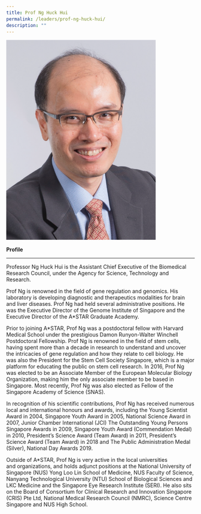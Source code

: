 ```yaml
---
title: Prof Ng Huck Hui
permalink: /leaders/prof-ng-huck-hui/
description: ""
---
```

<img style="width:400px" src="/images/Leaders/professor%20ng%20huck%20hui.png">

**Profile**&nbsp;

* * *

Professor Ng Huck Hui is the Assistant Chief Executive of the Biomedical Research Council, under the Agency for Science, Technology and Research.&nbsp;

Prof Ng is renowned in the field of gene regulation and genomics. His laboratory is developing diagnostic and&nbsp;therapeutics&nbsp;modalities for brain and liver diseases. Prof Ng had held several administrative positions. He was the Executive Director of the Genome Institute of Singapore and the Executive Director of the A\*STAR Graduate Academy.&nbsp;

Prior to joining A\*STAR, Prof Ng was a postdoctoral fellow with Harvard Medical School under the prestigious Damon Runyon-Walter Winchell Postdoctoral Fellowship. Prof Ng is renowned in the field of stem cells, having spent more than a decade in research to understand and uncover the intricacies of gene regulation and how they relate to cell biology. He was also the President for the Stem Cell Society Singapore, which is a major platform for educating the public on stem cell research. In 2016, Prof Ng was elected to be an Associate Member of the European Molecular Biology Organization, making him the only associate member to be based in Singapore. Most recently, Prof Ng was also&nbsp;elected&nbsp;as Fellow of the Singapore Academy of Science (SNAS).&nbsp;

In recognition of his scientific contributions, Prof Ng has received numerous local and international honours and awards, including the Young Scientist Award in 2004, Singapore Youth Award in 2005, National Science Award in 2007, Junior Chamber International (JCI) The Outstanding Young Persons Singapore Awards in 2009, Singapore Youth Award (Commendation Medal) in 2010, President’s Science Award (Team Award) in 2011, President’s Science Award (Team Award) in 2018 and The Public Administration Medal (Silver), National Day Awards 2019.&nbsp;

Outside of A\*STAR, Prof Ng is&nbsp;very active&nbsp;in the local universities and&nbsp;organizations, and&nbsp;holds adjunct positions at the National University of Singapore (NUS) Yong Loo Lin School of Medicine, NUS Faculty of Science, Nanyang Technological University (NTU) School of Biological Sciences and LKC Medicine and the Singapore Eye Research Institute (SERI). He also sits on the Board of Consortium for Clinical Research and Innovation Singapore (CRIS) Pte Ltd, National Medical Research Council (NMRC), Science Centre Singapore and NUS High School.